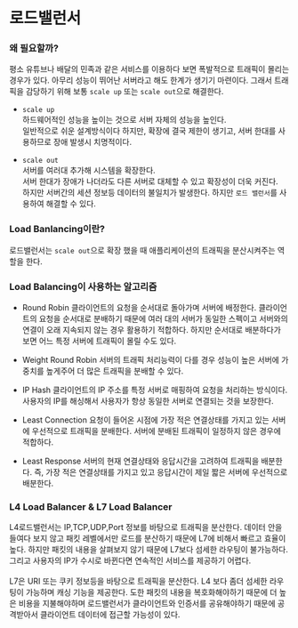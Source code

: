 # 로드밸런서

### 왜 필요할까?

평소 유튜브나 배달의 민족과 같은 서비스를 이용하다 보면 폭발적으로 트래픽이 몰리는 경우가 있다. 아무리 성능이 뛰어난 서버라고 해도 한계가 생기기 마련이다. 그래서 트래픽을 감당하기 위해 보통 `scale up` 또는 `scale out`으로 해결한다.

- `scale up` <br>
  하드웨어적인 성능을 높이는 것으로 서버 자체의 성능을 높인다.<br>
  일반적으로 쉬운 설계방식이다 하지만, 확장에 결국 제한이 생기고, 서버 한대를 사용하므로 장애 발생시 치명적이다.<br>

- `scale out` <br>
  서버를 여러대 추가해 시스템을 확장한다. <br>
  서버 한대가 장애가 나더라도 다른 서버로 대체할 수 있고 확장성이 더욱 커진다. <br>
  하지만 서버간의 세션 정보등 데이터의 불일치가 발생한다. 하지만 `로드 밸런서`를 사용하여 해결할 수 있다.<br>

### Load Banlancing이란?

로드밸런서는 `scale out`으로 확장 했을 때 애플리케이션의 트래픽을 분산시켜주는 역할을 한다.<br>

### Load Balancing이 사용하는 알고리즘

- Round Robin
  클라이언트의 요청을 순서대로 돌아가며 서버에 배정한다. 클라이언트의 요청을 순서대로 분배하기 때문에 여러 대의 서버가 동일한 스펙이고 서버와의 연결이 오래 지속되지 않는 경우 활용하기 적합하다. 하지만 순서대로 배분하다가 보면 어느 특정 서버에 트래픽이 몰릴 수도 있다.
  <br>

- Weight Round Robin
  서버의 트래픽 처리능력이 다를 경우 성능이 높은 서버에 가중치를 높게주어 더 많은 트래픽을 분배할 수 있다.
  <br>

- IP Hash
  클라이언트의 IP 주소를 특정 서버로 매핑하여 요청을 처리하는 방식이다. 사용자의 IP를 해싱해서 사용자가 항상 동일한 서버로 연결되는 것을 보장한다.
  <br>

- Least Connection
  요청이 들어온 시점에 가장 적은 연결상태를 가지고 있는 서버에 우선적으로 트래픽을 분배한다. 서버에 분배된 트래픽이 일정하지 않은 경우에 적합하다.
  <br>

- Least Response
  서버의 현재 연결상태와 응답시간을 고려하여 트래픽을 배분한다. 즉, 가장 적은 연결상태를 가지고 있고 응답시간이 제일 짧은 서버에 우선적으로 배분한다.
  <br>

### L4 Load Balancer & L7 Load Balancer

L4로드밸런서는 IP,TCP,UDP,Port 정보를 바탕으로 트래픽을 분산한다. 데이터 안을 들여다 보지 않고 패킷 레벨에서만 로드를 분산하기 때문에 L7에 비해서 빠르고 효율이 높다. 하지만 패킷의 내용을 살펴보지 않기 때문에 L7보다 섬세한 라우팅이 불가능하다. 그리고 사용자의 IP가 수시로 바뀐다면 연속적인 서비스를 제공하기 어렵다.<br>
<br>
L7은 URI 또는 쿠키 정보등을 바탕으로 트래픽을 분산한다. L4 보다 좀더 섬세한 라우팅이 가능하며 캐싱 기능을 제공한다. 도한 패킷의 내용을 복호화해야하기 때문에 더 높은 비용을 지불해야하며 로드밸런서가 클라이언트와 인증서를 공유해야하기 때문에 공격받아서 클라이언트 데이터에 접근할 가능성이 있다.<br>
<br>
